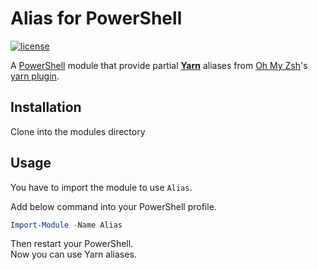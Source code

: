 # Alias for PowerShell
[![license](https://img.shields.io/github/license/x-di/alias.svg?style=flat-square)](./LICENSE)

A [PowerShell](https://microsoft.com/powershell) module that provide partial **[Yarn](https://classic.yarnpkg.com/)** aliases from [Oh My Zsh](https://github.com/robbyrussell/oh-my-zsh)'s [yarn plugin](https://github.com/ohmyzsh/ohmyzsh/blob/master/plugins/yarn/).

## Installation
Clone into the modules directory

## Usage

You have to import the module to use `Alias`.

Add below command into your PowerShell profile.

```powershell
Import-Module -Name Alias
```

Then restart your PowerShell.  
Now you can use Yarn aliases.

